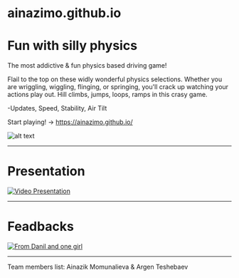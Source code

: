 # ainazimo.github.io

# Fun with silly physics
The most addictive  & fun physics based driving game!

Flail to the top on these widly wonderful physics selections. Whether you are wriggling, wiggling, flinging, or springing, you'll crack up watching your actions play out.
Hill climbs, jumps, loops, ramps in this crasy game. 

-Updates, Speed, Stability, Air Tilt

Start playing!  -> https://ainazimo.github.io/

![alt text](https://i.pinimg.com/originals/e0/49/0c/e0490cac7cdcae96319c46633f1eb928.png)

<hr>

# Presentation

[![Video Presentation](https://youtu.be/E303x388jvM)](https://youtu.be/E303x388jvM)
<hr>

# Feadbacks

[![From Danil and one girl](https://drive.google.com/drive/folders/1IzVRX2gtqEL-pFqyPrS-scMHL3F6VKMa)](https://drive.google.com/drive/folders/1IzVRX2gtqEL-pFqyPrS-scMHL3F6VKMa)

<hr>
Team members list:
Ainazik Momunalieva & Argen Teshebaev
